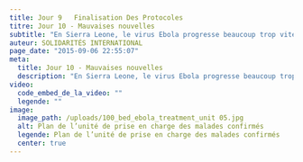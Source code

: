 ```yaml
---
title: Jour 9   Finalisation Des Protocoles
titre: Jour 10 - Mauvaises nouvelles
subtitle: "En Sierra Leone, le virus Ebola progresse beaucoup trop vite..."
auteur: SOLIDARITÉS INTERNATIONAL
page_date: "2015-09-06 22:55:07"
meta:
  title: Jour 10 - Mauvaises nouvelles
  description: "En Sierra Leone, le virus Ebola progresse beaucoup trop vite..."
video:
  code_embed_de_la_video: ""
  legende: ""
image:
  image_path: /uploads/100_bed_ebola_treatment_unit 05.jpg
  alt: Plan de l’unité de prise en charge des malades confirmés
  legende: Plan de l’unité de prise en charge des malades confirmés
  center: true
---
```

